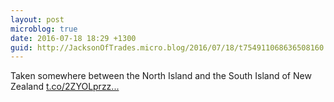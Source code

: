 ```yaml
---
layout: post
microblog: true
date: 2016-07-18 18:29 +1300
guid: http://JacksonOfTrades.micro.blog/2016/07/18/t754911068636508160.html
---
```

Taken somewhere between the North Island and the South Island of New Zealand [t.co/2ZYOLprzz...](https://t.co/2ZYOLprzzY)
